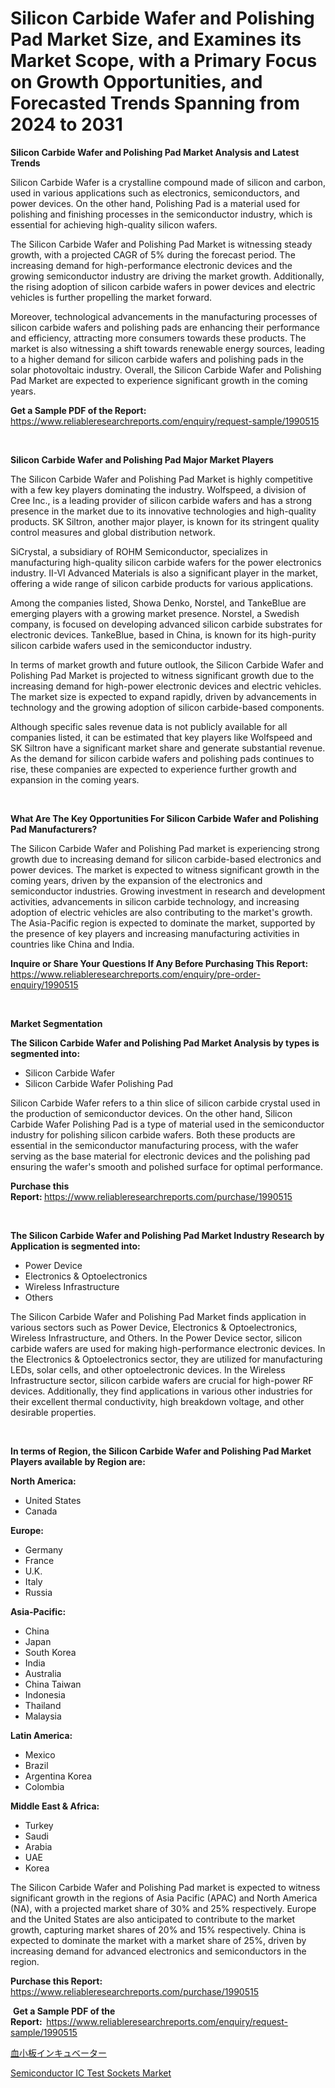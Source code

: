 <p><h1>Silicon Carbide Wafer and Polishing Pad Market Size, and Examines its Market Scope, with a Primary Focus on Growth Opportunities, and Forecasted Trends Spanning from 2024 to 2031</h1></p><p><strong>Silicon Carbide Wafer and Polishing Pad Market Analysis and Latest Trends</strong></p>
<p><p>Silicon Carbide Wafer is a crystalline compound made of silicon and carbon, used in various applications such as electronics, semiconductors, and power devices. On the other hand, Polishing Pad is a material used for polishing and finishing processes in the semiconductor industry, which is essential for achieving high-quality silicon wafers.</p><p>The Silicon Carbide Wafer and Polishing Pad Market is witnessing steady growth, with a projected CAGR of 5% during the forecast period. The increasing demand for high-performance electronic devices and the growing semiconductor industry are driving the market growth. Additionally, the rising adoption of silicon carbide wafers in power devices and electric vehicles is further propelling the market forward.</p><p>Moreover, technological advancements in the manufacturing processes of silicon carbide wafers and polishing pads are enhancing their performance and efficiency, attracting more consumers towards these products. The market is also witnessing a shift towards renewable energy sources, leading to a higher demand for silicon carbide wafers and polishing pads in the solar photovoltaic industry. Overall, the Silicon Carbide Wafer and Polishing Pad Market are expected to experience significant growth in the coming years.</p></p>
<p><strong>Get a Sample PDF of the Report:&nbsp;</strong> <a href="https://www.reliableresearchreports.com/enquiry/request-sample/1990515">https://www.reliableresearchreports.com/enquiry/request-sample/1990515</a></p>
<p>&nbsp;</p>
<p><strong>Silicon Carbide Wafer and Polishing Pad Major Market Players</strong></p>
<p><p>The Silicon Carbide Wafer and Polishing Pad Market is highly competitive with a few key players dominating the industry. Wolfspeed, a division of Cree Inc., is a leading provider of silicon carbide wafers and has a strong presence in the market due to its innovative technologies and high-quality products. SK Siltron, another major player, is known for its stringent quality control measures and global distribution network.</p><p>SiCrystal, a subsidiary of ROHM Semiconductor, specializes in manufacturing high-quality silicon carbide wafers for the power electronics industry. II-VI Advanced Materials is also a significant player in the market, offering a wide range of silicon carbide products for various applications.</p><p>Among the companies listed, Showa Denko, Norstel, and TankeBlue are emerging players with a growing market presence. Norstel, a Swedish company, is focused on developing advanced silicon carbide substrates for electronic devices. TankeBlue, based in China, is known for its high-purity silicon carbide wafers used in the semiconductor industry.</p><p>In terms of market growth and future outlook, the Silicon Carbide Wafer and Polishing Pad Market is projected to witness significant growth due to the increasing demand for high-power electronic devices and electric vehicles. The market size is expected to expand rapidly, driven by advancements in technology and the growing adoption of silicon carbide-based components.</p><p>Although specific sales revenue data is not publicly available for all companies listed, it can be estimated that key players like Wolfspeed and SK Siltron have a significant market share and generate substantial revenue. As the demand for silicon carbide wafers and polishing pads continues to rise, these companies are expected to experience further growth and expansion in the coming years.</p></p>
<p>&nbsp;</p>
<p><strong>What Are The Key Opportunities For Silicon Carbide Wafer and Polishing Pad Manufacturers?</strong></p>
<p><p>The Silicon Carbide Wafer and Polishing Pad market is experiencing strong growth due to increasing demand for silicon carbide-based electronics and power devices. The market is expected to witness significant growth in the coming years, driven by the expansion of the electronics and semiconductor industries. Growing investment in research and development activities, advancements in silicon carbide technology, and increasing adoption of electric vehicles are also contributing to the market's growth. The Asia-Pacific region is expected to dominate the market, supported by the presence of key players and increasing manufacturing activities in countries like China and India.</p></p>
<p><strong>Inquire or Share Your Questions If Any Before Purchasing This Report:</strong> <a href="https://www.reliableresearchreports.com/enquiry/pre-order-enquiry/1990515">https://www.reliableresearchreports.com/enquiry/pre-order-enquiry/1990515</a></p>
<p>&nbsp;</p>
<p><strong>Market Segmentation</strong></p>
<p><strong>The Silicon Carbide Wafer and Polishing Pad Market Analysis by types is segmented into:</strong></p>
<p><ul><li>Silicon Carbide Wafer</li><li>Silicon Carbide Wafer Polishing Pad</li></ul></p>
<p><p>Silicon Carbide Wafer refers to a thin slice of silicon carbide crystal used in the production of semiconductor devices. On the other hand, Silicon Carbide Wafer Polishing Pad is a type of material used in the semiconductor industry for polishing silicon carbide wafers. Both these products are essential in the semiconductor manufacturing process, with the wafer serving as the base material for electronic devices and the polishing pad ensuring the wafer's smooth and polished surface for optimal performance.</p></p>
<p><strong>Purchase this Report:&nbsp;</strong><a href="https://www.reliableresearchreports.com/purchase/1990515">https://www.reliableresearchreports.com/purchase/1990515</a></p>
<p>&nbsp;</p>
<p><strong>The Silicon Carbide Wafer and Polishing Pad Market Industry Research by Application is segmented into:</strong></p>
<p><ul><li>Power Device</li><li>Electronics & Optoelectronics</li><li>Wireless Infrastructure</li><li>Others</li></ul></p>
<p><p>The Silicon Carbide Wafer and Polishing Pad Market finds application in various sectors such as Power Device, Electronics & Optoelectronics, Wireless Infrastructure, and Others. In the Power Device sector, silicon carbide wafers are used for making high-performance electronic devices. In the Electronics & Optoelectronics sector, they are utilized for manufacturing LEDs, solar cells, and other optoelectronic devices. In the Wireless Infrastructure sector, silicon carbide wafers are crucial for high-power RF devices. Additionally, they find applications in various other industries for their excellent thermal conductivity, high breakdown voltage, and other desirable properties.</p></p>
<p>&nbsp;</p>
<p><strong>In terms of Region, the Silicon Carbide Wafer and Polishing Pad Market Players available by Region are:</strong></p>
<p>
    <p> <strong> North America: </strong>
        <ul>
            <li>United States</li>
            <li>Canada</li>
        </ul>
        </p> 
    <p> <strong> Europe: </strong>
        <ul>
            <li>Germany</li>
            <li>France</li>
            <li>U.K.</li>
            <li>Italy</li>
            <li>Russia</li>
        </ul>
        </p> 
    <p> <strong> Asia-Pacific: </strong>
        <ul>
            <li>China</li>
            <li>Japan</li>
            <li>South Korea</li>
            <li>India</li>
            <li>Australia</li>
            <li>China Taiwan</li>
            <li>Indonesia</li>
            <li>Thailand</li>
            <li>Malaysia</li>
        </ul>
        </p> 
    <p> <strong> Latin America: </strong>
        <ul>
            <li>Mexico</li>
            <li>Brazil</li>
            <li>Argentina Korea</li>
            <li>Colombia</li>
        </ul>
        </p> 
    <p> <strong> Middle East & Africa: </strong>
        <ul>
            <li>Turkey</li>
            <li>Saudi</li>
            <li>Arabia</li>
            <li>UAE</li>
            <li>Korea</li>
        </ul>
    </p>
    </p>
<p><p>The Silicon Carbide Wafer and Polishing Pad market is expected to witness significant growth in the regions of Asia Pacific (APAC) and North America (NA), with a projected market share of 30% and 25% respectively. Europe and the United States are also anticipated to contribute to the market growth, capturing market shares of 20% and 15% respectively. China is expected to dominate the market with a market share of 25%, driven by increasing demand for advanced electronics and semiconductors in the region.</p></p>
<p><strong>Purchase this Report: </strong><a href="https://www.reliableresearchreports.com/purchase/1990515">https://www.reliableresearchreports.com/purchase/1990515</a></p>
<p>&nbsp;<strong>Get a Sample PDF of the Report:&nbsp;&nbsp;</strong><a href="https://www.reliableresearchreports.com/enquiry/request-sample/1990515">https://www.reliableresearchreports.com/enquiry/request-sample/1990515</a></p>
<p><strong></strong></p>
<p><p><a href="https://github.com/ksxzwxabcuynh011/Market-Research-Report-List-1/blob/main/893458314237.md">血小板インキュベーター</a></p><p><a href="https://github.com/BryceTownsendr/Market-Research-Report-List-4/blob/main/semiconductor-ic-test-sockets-market.md">Semiconductor IC Test Sockets Market</a></p></p>